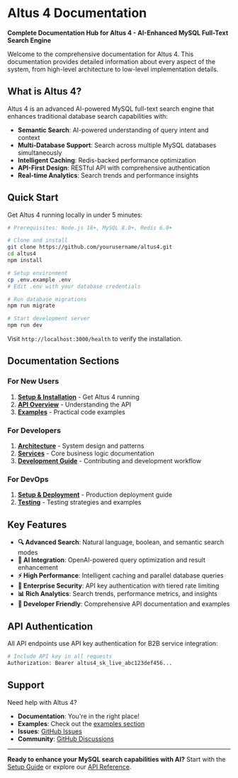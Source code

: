 # Altus 4 Documentation

**Complete Documentation Hub for Altus 4 - AI-Enhanced MySQL Full-Text Search Engine**

Welcome to the comprehensive documentation for Altus 4. This documentation provides detailed information about every aspect of the system, from high-level architecture to low-level implementation details.

## What is Altus 4?

Altus 4 is an advanced AI-powered MySQL full-text search engine that enhances traditional database search capabilities with:

- **Semantic Search**: AI-powered understanding of query intent and context
- **Multi-Database Support**: Search across multiple MySQL databases simultaneously  
- **Intelligent Caching**: Redis-backed performance optimization
- **API-First Design**: RESTful API with comprehensive authentication
- **Real-time Analytics**: Search trends and performance insights

## Quick Start

Get Altus 4 running locally in under 5 minutes:

```bash
# Prerequisites: Node.js 18+, MySQL 8.0+, Redis 6.0+

# Clone and install
git clone https://github.com/yourusername/altus4.git
cd altus4
npm install

# Setup environment
cp .env.example .env
# Edit .env with your database credentials

# Run database migrations
npm run migrate

# Start development server
npm run dev
```

Visit `http://localhost:3000/health` to verify the installation.

## Documentation Sections

### For New Users
1. **[Setup & Installation](setup/)** - Get Altus 4 running
2. **[API Overview](api/)** - Understanding the API
3. **[Examples](examples/)** - Practical code examples

### For Developers  
1. **[Architecture](architecture/)** - System design and patterns
2. **[Services](services/)** - Core business logic documentation
3. **[Development Guide](development/)** - Contributing and development workflow

### For DevOps
1. **[Setup & Deployment](setup/)** - Production deployment guide
2. **[Testing](testing/)** - Testing strategies and examples

## Key Features

- **🔍 Advanced Search**: Natural language, boolean, and semantic search modes
- **🤖 AI Integration**: OpenAI-powered query optimization and result enhancement  
- **⚡ High Performance**: Intelligent caching and parallel database queries
- **🔐 Enterprise Security**: API key authentication with tiered rate limiting
- **📊 Rich Analytics**: Search trends, performance metrics, and insights
- **🔧 Developer Friendly**: Comprehensive API documentation and examples

## API Authentication

All API endpoints use API key authentication for B2B service integration:

```bash
# Include API key in all requests
Authorization: Bearer altus4_sk_live_abc123def456...
```

## Support

Need help with Altus 4?

- **Documentation**: You're in the right place!
- **Examples**: Check out the [examples section](examples/)
- **Issues**: [GitHub Issues](https://github.com/yourusername/altus4/issues)
- **Community**: [GitHub Discussions](https://github.com/yourusername/altus4/discussions)

---

**Ready to enhance your MySQL search capabilities with AI?** Start with the [Setup Guide](setup/) or explore our [API Reference](api/).
